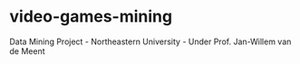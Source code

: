 # video-games-mining
Data Mining Project - Northeastern University -
Under Prof. Jan-Willem van de Meent 
